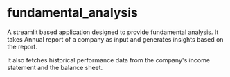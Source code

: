 # fundamental_analysis
A streamlit based application designed to provide fundamental analysis. It takes Annual report of a company as input and generates insights based on the report. 

It also fetches historical performance data from the company's income statement and the balance sheet.

